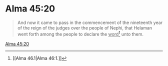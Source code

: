 # Alma 45:20

> And now it came to pass in the commencement of the nineteenth year of the reign of the judges over the people of Nephi, that Helaman went forth among the people to declare the <u>word</u>[^a] unto them.

[Alma 45:20](https://www.churchofjesuschrist.org/study/scriptures/bofm/alma/45?lang=eng&id=p20#p20)


[^a]: [[Alma 46.1|Alma 46:1.]]
